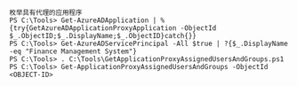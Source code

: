 	枚举具有代理的应用程序
	PS C:\Tools> Get-AzureADApplication | %{try{GetAzureADApplicationProxyApplication -ObjectId $_.ObjectID;$_.DisplayName;$_.ObjectID}catch{}}
	PS C:\Tools> Get-AzureADServicePrincipal -All $true | ?{$_.DisplayName -eq "Finance Management System"}
	PS C:\Tools> . C:\Tools\GetApplicationProxyAssignedUsersAndGroups.ps1
	PS C:\Tools> Get-ApplicationProxyAssignedUsersAndGroups -ObjectId <OBJECT-ID>